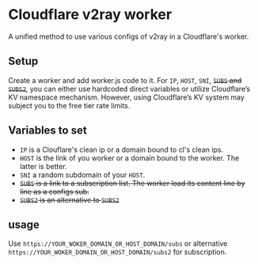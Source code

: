 # Cloudflare v2ray worker
A unified method to use various configs of v2ray in a Cloudflare's worker.

Setup
------
Create a worker and add worker.js code to it. For `IP`, `HOST`, `SNI`, ~~`SUBS` and `SUBS2`~~, you can either use hardcoded direct variables or utilize Cloudflare’s KV namespace mechanism. However, using Cloudflare’s KV system may subject you to the free tier rate limits.

Variables to set
---------------------------------------
- `IP` is a Clouflare's clean ip or a domain bound to cl's clean ips.
- `HOST` is the link of you worker or a domain bound to the worker. The latter is better.
- `SNI` a random subdomain of your `HOST`.
- ~~`SUBS` is a link to a subscription list. The worker load its content line by line as a configs sub.~~
- ~~`SUBS2` is an alternative to `SUBS2`~~

usage
-----
Use `https://YOUR_WOKER_DOMAIN_OR_HOST_DOMAIN/subs` or alternative `https://YOUR_WOKER_DOMAIN_OR_HOST_DOMAIN/subs2` for subscription.
